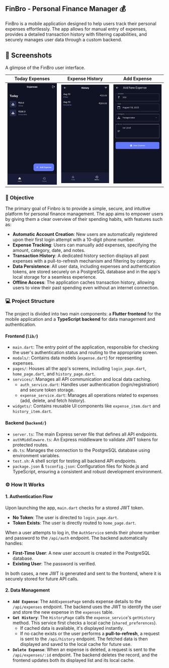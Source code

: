 ## FinBro - Personal Finance Manager 💰

FinBro is a mobile application designed to help users track their personal expenses effortlessly. The app allows for manual entry of expenses, provides a detailed transaction history with filtering capabilities, and securely manages user data through a custom backend.

## 📸 Screenshots

A glimpse of the FinBro user interface.

| Today Expenses | Expense History | Add Expense |
| :---: | :---: | :---: |
| <img src="screenshots/1.jpg" alt="today expenses page" width="250"/> | <img src="screenshots/2.jpg" alt="expense history page" width="250"/> | <img src="screenshots/3.jpg" alt="add expense screen" width="250"/> |

### 🎯 Objective

The primary goal of Finbro is to provide a simple, secure, and intuitive platform for personal finance management. The app aims to empower users by giving them a clear overview of their spending habits, with features such as:

* **Automatic Account Creation**: New users are automatically registered upon their first login attempt with a 10-digit phone number.
* **Expense Tracking**: Users can manually add expenses, specifying the amount, category, date, and notes.
* **Transaction History**: A dedicated history section displays all past expenses with a pull-to-refresh mechanism and filtering by category.
* **Data Persistence**: All user data, including expenses and authentication tokens, are stored securely on a PostgreSQL database and in the app's local storage for a seamless experience.
* **Offline Access**: The application caches transaction history, allowing users to view their past spending even without an internet connection.


### 💻 Project Structure

The project is divided into two main components: a **Flutter frontend** for the mobile application and a **TypeScript backend** for data management and authentication.

#### **Frontend (`lib/`)**

* `main.dart`: The entry point of the application, responsible for checking the user's authentication status and routing to the appropriate screen.
* `modals/`: Contains data models (`expense.dart`) for representing expenses.
* `pages/`: Houses all the app's screens, including `login_page.dart`, `home_page.dart`, and `history_page.dart`.
* `services/`: Manages all API communication and local data caching.
    * `auth_service.dart`: Handles user authentication (login/registration) and secure token storage.
    * `expense_service.dart`: Manages all operations related to expenses (add, delete, and fetch history).
* `widgets/`: Contains reusable UI components like `expense_item.dart` and `history_item.dart`.

#### **Backend (`backend/`)**

* `server.ts`: The main Express server file that defines all API endpoints.
* `authMiddleware.ts`: An Express middleware to validate JWT tokens for protected routes.
* `db.ts`: Manages the connection to the PostgreSQL database using environment variables.
* `test.sh`: A shell script for testing all backend API endpoints.
* `package.json` & `tsconfig.json`: Configuration files for Node.js and TypeScript, ensuring a consistent and robust development environment.


### ⚙️ How It Works

#### **1. Authentication Flow**

Upon launching the app, `main.dart` checks for a stored JWT token.
* **No Token**: The user is directed to `login_page.dart`.
* **Token Exists**: The user is directly routed to `home_page.dart`.

When a user attempts to log in, the `AuthService` sends their phone number and password to the `/api/auth` endpoint. The backend automatically handles:
* **First-Time User**: A new user account is created in the PostgreSQL database.
* **Existing User**: The password is verified.

In both cases, a new JWT is generated and sent to the frontend, where it is securely stored for future API calls.

#### **2. Data Management**

* **`Add Expense`**: The `AddExpensePage` sends expense details to the `/api/expenses` endpoint. The backend uses the JWT to identify the user and store the new expense in the `expenses` table.
* **`Get History`**: The `HistoryPage` calls the `expense_service`'s `getHistory` method. This service first checks a local cache (`shared_preferences`).
    * If cached data is available, it's displayed instantly.
    * If no cache exists or the user performs a **pull-to-refresh**, a request is sent to the `/api/history` endpoint. The fetched data is then displayed and saved to the local cache for future use.
* **`Delete Expense`**: When an expense is deleted, a request is sent to the `/api/expenses/:id` endpoint. The backend deletes the record, and the frontend updates both its displayed list and its local cache.